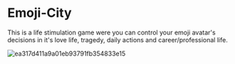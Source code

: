 # Emoji-City
This is a life stimulation game were you can control your emoji avatar's decisions in it's love life, tragedy, daily actions and career/professional life.

![ea317d411a9a01eb93791fb354833e15](https://user-images.githubusercontent.com/84709311/119337483-2b6f6d00-bc8f-11eb-963b-ca3864307511.jpg)
